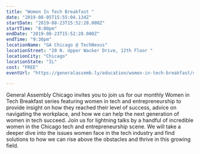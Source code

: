 ```yaml
---
title: "Women In Tech Breakfast "
date: "2019-08-05T15:55:04.134Z"
startDate: "2019-08-23T15:52:28.000Z"
startTime: "8:00pm"
endDate: "2019-08-23T15:52:28.000Z"
endTime: "9:30pm"
locationName: "GA Chicago @ TechNexus"
locationStreet: "20 N. Upper Wacker Drive, 12th Floor "
locationCity: "Chicago"
locationState: "IL"
cost: "FREE"
eventUrl: "https://generalassemb.ly/education/women-in-tech-breakfast/chicago/85787"

---
```


General Assembly Chicago invites you to join us for our monthly Women in Tech Breakfast series featuring women in tech and entrepreneurship to provide insight on how they reached their level of success, advice on navigating the workplace, and how we can help the next generation of women in tech succeed.
Join us for lightning talks by a handful of incredible women in the Chicago tech and entrepreneurship scene. We will take a deeper dive into the issues women face in the tech industry and find solutions to how we can rise above the obstacles and thrive in this growing field.


